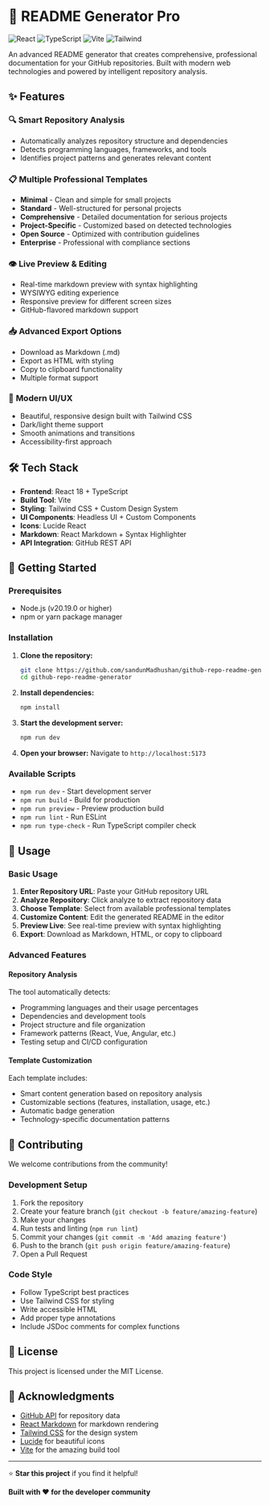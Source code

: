 # 📝 README Generator Pro

![React](https://img.shields.io/badge/React-18-blue) ![TypeScript](https://img.shields.io/badge/TypeScript-5-blue) ![Vite](https://img.shields.io/badge/Vite-5-purple) ![Tailwind](https://img.shields.io/badge/TailwindCSS-3-cyan)

An advanced README generator that creates comprehensive, professional documentation for your GitHub repositories. Built with modern web technologies and powered by intelligent repository analysis.

## ✨ Features

### 🔍 **Smart Repository Analysis**

- Automatically analyzes repository structure and dependencies
- Detects programming languages, frameworks, and tools
- Identifies project patterns and generates relevant content

### 📋 **Multiple Professional Templates**

- **Minimal** - Clean and simple for small projects
- **Standard** - Well-structured for personal projects
- **Comprehensive** - Detailed documentation for serious projects
- **Project-Specific** - Customized based on detected technologies
- **Open Source** - Optimized with contribution guidelines
- **Enterprise** - Professional with compliance sections

### 👁️ **Live Preview & Editing**

- Real-time markdown preview with syntax highlighting
- WYSIWYG editing experience
- Responsive preview for different screen sizes
- GitHub-flavored markdown support

### 📥 **Advanced Export Options**

- Download as Markdown (.md)
- Export as HTML with styling
- Copy to clipboard functionality
- Multiple format support

### 🎨 **Modern UI/UX**

- Beautiful, responsive design built with Tailwind CSS
- Dark/light theme support
- Smooth animations and transitions
- Accessibility-first approach

## 🛠️ Tech Stack

- **Frontend**: React 18 + TypeScript
- **Build Tool**: Vite
- **Styling**: Tailwind CSS + Custom Design System
- **UI Components**: Headless UI + Custom Components
- **Icons**: Lucide React
- **Markdown**: React Markdown + Syntax Highlighter
- **API Integration**: GitHub REST API

## 🚀 Getting Started

### Prerequisites

- Node.js (v20.19.0 or higher)
- npm or yarn package manager

### Installation

1. **Clone the repository:**

   ```bash
   git clone https://github.com/sandunMadhushan/github-repo-readme-generator
   cd github-repo-readme-generator
   ```

2. **Install dependencies:**

   ```bash
   npm install
   ```

3. **Start the development server:**

   ```bash
   npm run dev
   ```

4. **Open your browser:**
   Navigate to `http://localhost:5173`

### Available Scripts

- `npm run dev` - Start development server
- `npm run build` - Build for production
- `npm run preview` - Preview production build
- `npm run lint` - Run ESLint
- `npm run type-check` - Run TypeScript compiler check

## 📖 Usage

### Basic Usage

1. **Enter Repository URL**: Paste your GitHub repository URL
2. **Analyze Repository**: Click analyze to extract repository data
3. **Choose Template**: Select from available professional templates
4. **Customize Content**: Edit the generated README in the editor
5. **Preview Live**: See real-time preview with syntax highlighting
6. **Export**: Download as Markdown, HTML, or copy to clipboard

### Advanced Features

#### Repository Analysis

The tool automatically detects:

- Programming languages and their usage percentages
- Dependencies and development tools
- Project structure and file organization
- Framework patterns (React, Vue, Angular, etc.)
- Testing setup and CI/CD configuration

#### Template Customization

Each template includes:

- Smart content generation based on repository analysis
- Customizable sections (features, installation, usage, etc.)
- Automatic badge generation
- Technology-specific documentation patterns

## 🤝 Contributing

We welcome contributions from the community!

### Development Setup

1. Fork the repository
2. Create your feature branch (`git checkout -b feature/amazing-feature`)
3. Make your changes
4. Run tests and linting (`npm run lint`)
5. Commit your changes (`git commit -m 'Add amazing feature'`)
6. Push to the branch (`git push origin feature/amazing-feature`)
7. Open a Pull Request

### Code Style

- Follow TypeScript best practices
- Use Tailwind CSS for styling
- Write accessible HTML
- Add proper type annotations
- Include JSDoc comments for complex functions

## 📄 License

This project is licensed under the MIT License.

## 🙏 Acknowledgments

- [GitHub API](https://docs.github.com/en/rest) for repository data
- [React Markdown](https://github.com/remarkjs/react-markdown) for markdown rendering
- [Tailwind CSS](https://tailwindcss.com/) for the design system
- [Lucide](https://lucide.dev/) for beautiful icons
- [Vite](https://vitejs.dev/) for the amazing build tool

---

⭐ **Star this project** if you find it helpful!

**Built with ❤️ for the developer community**
